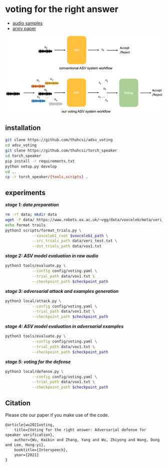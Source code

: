 # voting for the right answer

* [audio samples](https://zyzisyz.github.io/voting_audio_samples/)
* [arxiv paper](https://arxiv.org/abs/2106.07868)

![](docs/workflow.png)

## installation

```bash
git clone https://github.com/thuhcsi/adsv_voting
cd adsv_voting
git clone https://github.com/thuhcsi/torch_speaker
cd torch_speaker
pip install -r requirements.txt
python setup.py develop
cd ..
cp -r torch_speaker/{tools,scripts} .
```

## experiments

***stage 1: data preparation***

```bash
rm -rf data; mkdir data
wget -P data/ https://www.robots.ox.ac.uk/~vgg/data/voxceleb/meta/veri_test.txt
echo format trails
python3 scripts/format_trials.py \
			--voxceleb1_root $voxceleb1_path \
			--src_trials_path data/veri_test.txt \
			--dst_trials_path data/vox1.txt
```

***stage 2: ASV model evaluation in raw audio***

```bash
python3 tools/evaluate.py \
			--config config/voting.yaml \
			--trial_path data/vox1.txt \
			--checkpoint_path $checkpoint_path
```

***stage 3: adversarial attack and examples generation***

```bash
python3 local/attack.py \
			--config config/voting.yaml \
			--trial_path data/vox1.txt \
			--checkpoint_path $checkpoint_path
```

***stage 4: ASV model evaluation in adversarial examples***

```bash
python3 tools/evaluate.py \
			--config config/voting.yaml \
			--trial_path data/vox1.txt \
			--checkpoint_path $checkpoint_path
```

***stage 5: voting for the defense***

```bash
python3 local/defense.py \
			--config config/voting.yaml \
			--trial_path data/vox1.txt \
			--checkpoint_path $checkpoint_path
```

## Citation

Please cite our paper if you make use of the code.

```
@article{wu2021voting,
	title={Voting for the right answer: Adversarial defense for speaker verification},
	author={Wu, Haibin and Zhang, Yang and Wu, Zhiyong and Wang, Dong and Lee, Hung-yi},
	booktitle={Interspeech},
	year={2021}
}
```
